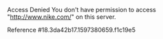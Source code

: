 Access Denied You don't have permission to access "http://www.nike.com/" on this server.

Reference #18.3da42b17.1597380659.f1c19e5
